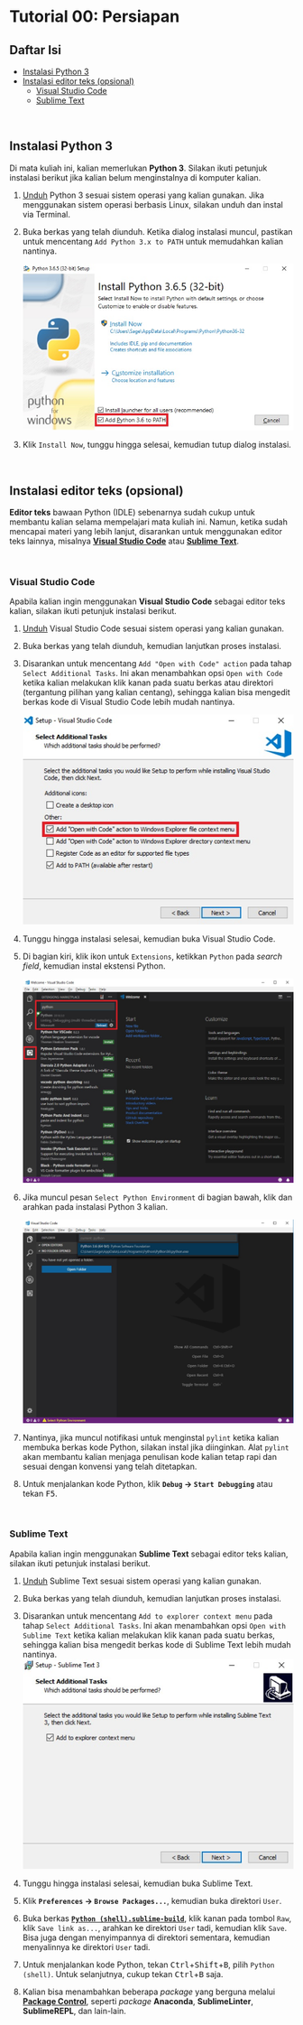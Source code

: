 # Tutorial 00: Persiapan

## Daftar Isi

- [Instalasi Python 3](#instalasi-python-3)
- [Instalasi editor teks (opsional)](#instalasi-editor-teks-opsional)
  - [Visual Studio Code](#visual-studio-code)
  - [Sublime Text](#sublime-text)

<br>

## Instalasi Python 3

Di mata kuliah ini, kalian memerlukan **Python 3**. Silakan ikuti petunjuk
instalasi berikut jika kalian belum menginstalnya di komputer kalian.

1. [Unduh][python3 downloads] Python 3 sesuai sistem operasi yang kalian
   gunakan. Jika menggunakan sistem operasi berbasis Linux, silakan unduh dan
   instal via Terminal.
2. Buka berkas yang telah diunduh. Ketika dialog instalasi muncul, pastikan
   untuk mencentang `Add Python 3.x to PATH` untuk memudahkan kalian nantinya.

   ![Add Python 3.x to PATH](images/lab00_01.jpg)

3. Klik `Install Now`, tunggu hingga selesai, kemudian tutup dialog instalasi.

<br>

## Instalasi editor teks (opsional)

**Editor teks** bawaan Python (IDLE) sebenarnya sudah cukup untuk membantu
kalian selama mempelajari mata kuliah ini. Namun, ketika sudah mencapai materi
yang lebih lanjut, disarankan untuk menggunakan editor teks lainnya, misalnya
[**Visual Studio Code**][vs code] atau [**Sublime Text**][sublime text].

<br>

### Visual Studio Code

Apabila kalian ingin menggunakan **Visual Studio Code** sebagai editor teks
kalian, silakan ikuti petunjuk instalasi berikut.

1. [Unduh][vs code download] Visual Studio Code sesuai sistem operasi yang
   kalian gunakan.

2. Buka berkas yang telah diunduh, kemudian lanjutkan proses instalasi.

3. Disarankan untuk mencentang `Add "Open with Code" action` pada tahap
   `Select Additional Tasks`. Ini akan menambahkan opsi `Open with Code` ketika
   kalian melakukan klik kanan pada suatu berkas atau direktori (tergantung
   pilihan yang kalian centang), sehingga kalian bisa mengedit berkas kode di
   Visual Studio Code lebih mudah nantinya.

   ![Add "Open with Code" action](images/lab00_02.jpg)

4. Tunggu hingga instalasi selesai, kemudian buka Visual Studio Code.

5. Di bagian kiri, klik ikon untuk `Extensions`, ketikkan `Python` pada
   *search field*, kemudian instal ekstensi Python.

   ![Python extension](images/lab00_03.jpg)

6. Jika muncul pesan `Select Python Environment` di bagian bawah, klik dan
   arahkan pada instalasi Python 3 kalian.

   ![Python environment](images/lab00_04.jpg)

7. Nantinya, jika muncul notifikasi untuk menginstal `pylint` ketika kalian
   membuka berkas kode Python, silakan instal jika diinginkan. Alat `pylint`
   akan membantu kalian menjaga penulisan kode kalian tetap rapi dan sesuai
   dengan konvensi yang telah ditetapkan.

8. Untuk menjalankan kode Python, klik **`Debug` -> `Start Debugging`**
   atau tekan <kbd>F5</kbd>.

<br>

### Sublime Text

Apabila kalian ingin menggunakan **Sublime Text** sebagai editor teks kalian,
silakan ikuti petunjuk instalasi berikut.

1. [Unduh][st3 download] Sublime Text sesuai sistem operasi yang kalian
   gunakan.

2. Buka berkas yang telah diunduh, kemudian lanjutkan proses instalasi.

3. Disarankan untuk mencentang `Add to explorer context menu` pada tahap
   `Select Additional Tasks`. Ini akan menambahkan opsi
   `Open with Sublime Text` ketika kalian melakukan klik kanan pada suatu
   berkas, sehingga kalian bisa mengedit berkas kode di Sublime Text lebih
   mudah nantinya.
   ![Add to explorer context menu](images/lab00_05.jpg)

4. Tunggu hingga instalasi selesai, kemudian buka Sublime Text.

5. Klik **`Preferences` -> `Browse Packages...`**, kemudian buka direktori
   `User`.

6. Buka berkas [**`Python (shell).sublime-build`**][sublime build], klik kanan
   pada tombol `Raw`, klik `Save link as...`, arahkan ke direktori `User` tadi,
   kemudian klik `Save`. Bisa juga dengan menyimpannya di direktori sementara,
   kemudian menyalinnya ke direktori `User` tadi.

7. Untuk menjalankan kode Python, tekan
   <kbd>Ctrl</kbd>+<kbd>Shift</kbd>+<kbd>B</kbd>, pilih `Python (shell)`.
   Untuk selanjutnya, cukup tekan <kbd>Ctrl</kbd>+<kbd>B</kbd> saja.

8. Kalian bisa menambahkan beberapa *package* yang berguna melalui
   [**Package Control**][package control], seperti *package* **Anaconda**,
   **SublimeLinter**, **SublimeREPL**, dan lain-lain.

<br>

[python3 downloads]: https://python.org/downloads

[vs code]: https://code.visualstudio.com

[sublime text]: https://sublimetext.com

[vs code download]: https://code.visualstudio.com/Download

[st3 download]: https://sublimetext.com/3

[sublime build]: misc/Python%20(shell).sublime-build

[package control]: https://packagecontrol.io
